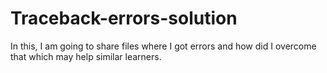 # Traceback-errors-solution

In this, I am going to share files where I got errors and how did I overcome that which may help similar learners.
